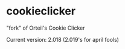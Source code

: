 # cookieclicker
"fork" of Orteil's Cookie Clicker

Current version: 2.018 (2.019's for april fools)
